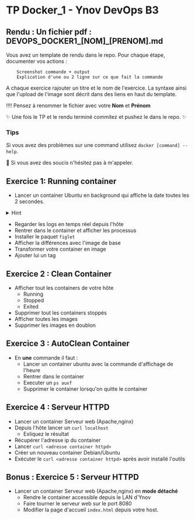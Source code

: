 # TP Docker_1 - Ynov DevOps B3


## **Rendu :** Un fichier pdf : DEVOPS_DOCKER1_[NOM]\_[PRENOM].md

Vous avez un template de rendu dans le repo. 
Pour chaque étape, documenter vos actions : 

        Screenshot commande + output
        Explication d'une ou 2 ligne sur ce que fait la commande
        
A chaque exercice rajouter un titre et le nom de l'exercice. La syntaxe ainsi que l'upload de l'image sont décrit dans des liens en haut du template.

:bangbang::bangbang: Pensez à renommer le fichier avec votre **Nom** et **Prénom**

:sparkles: Une fois le TP et le rendu terminé commitez et pushez le dans le repo. :sparkles:
  
### Tips   
Si vous avez des problèmes sur une command utilisez `docker [command] --help`.

:raising_hand: Si vous avez des soucis n'hésitez pas à m'appeler. 
 
## Exercice 1: Running container

- Lancer un container Ubuntu en background qui affiche la date toutes les 2 secondes.

<details>
  <summary>Hint</summary>
  
  
  ```bash
  while true; do date; sleep 2; done
  ```
  
</details>

- Regarder les logs en temps réel depuis l'hôte
- Rentrer dans le container et afficher les processus
- Installer le paquet `figlet`
- Afficher la différences avec l'image de base
- Transformer votre container en image
- Ajouter lui un tag

## Exercice 2 : Clean Container

- Afficher tout les containers de votre hôte
  - Running
  - Stopped
  - Exited
- Supprimer tout les containers stoppés
- Afficher toutes les images
- Supprimer les images en doublon



## Exercice 3 : AutoClean Container

- En **une** commande il faut : 
  - Lancer un container ubuntu avec la commande d'affichage de l'heure 
  - Rentrer dans le container
  - Executer un `ps auxf`
  - Supprimer le container lorsqu'on quitte le container

## Exercice 4 : Serveur HTTPD

- Lancer un container Serveur web (Apache,nginx)
- Depuis l'hôte lancer un `curl localhost`
  - Exliquez le résultat
- Récupérer l'adresse ip du container
- Lancer `curl <adresse container httpd>`
- Créer un nouveau container Debian/Ubuntu
- Exécuter le `curl <adresse container httpd>` après avoir installé l'outils

## Bonus : Exercice 5 : Serveur HTTPD

- Lancer un container Serveur web (Apache,nginx) en **mode détaché**
  - Rendre le container accessible depuis le LAN d'Ynov
  - Faire tourner le serveur web sur le port 8080
  - Modifier la page d'accueil `index.html` depuis votre host.

